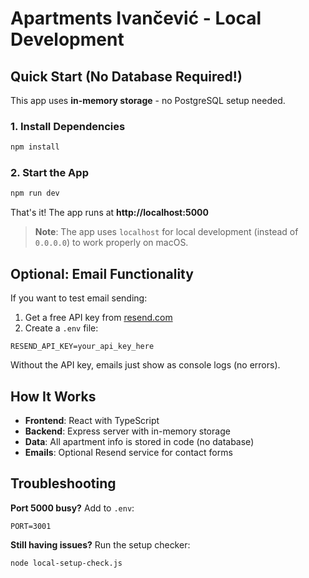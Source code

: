 # Apartments Ivančević - Local Development

## Quick Start (No Database Required!)

This app uses **in-memory storage** - no PostgreSQL setup needed.

### 1. Install Dependencies
```bash
npm install
```

### 2. Start the App
```bash
npm run dev
```

That's it! The app runs at **http://localhost:5000**

> **Note**: The app uses `localhost` for local development (instead of `0.0.0.0`) to work properly on macOS.

## Optional: Email Functionality

If you want to test email sending:

1. Get a free API key from [resend.com](https://resend.com)
2. Create a `.env` file:
```env
RESEND_API_KEY=your_api_key_here
```

Without the API key, emails just show as console logs (no errors).

## How It Works

- **Frontend**: React with TypeScript
- **Backend**: Express server with in-memory storage
- **Data**: All apartment info is stored in code (no database)
- **Emails**: Optional Resend service for contact forms

## Troubleshooting

**Port 5000 busy?** Add to `.env`:
```env
PORT=3001
```

**Still having issues?** Run the setup checker:
```bash
node local-setup-check.js
```